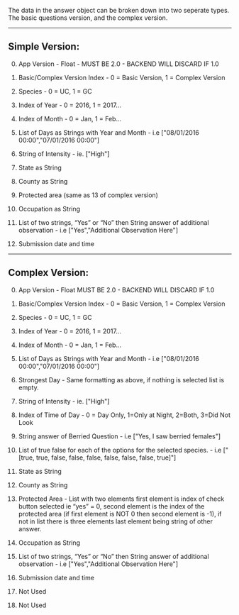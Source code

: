 The data in the answer object can be broken down into two seperate types. The basic questions version, and the complex version.

---

## Simple Version:

0. App Version - Float - MUST BE 2.0 - BACKEND WILL DISCARD IF 1.0
   
1. Basic/Complex Version Index - 0 = Basic Version, 1 = Complex Version
   
2. Species - 0 = UC, 1 = GC
   
3. Index of Year - 0 = 2016, 1 = 2017...
   
4. Index of Month - 0 = Jan, 1 = Feb...
   
5. List of Days as Strings with Year and Month - i.e ["08/01/2016 00:00","07/01/2016 00:00"]
   
6. String of Intensity - ie. ["High"]
   
7. State as String
   
8. County as String
   
9. Protected area (same as 13 of complex version)
    
10. Occupation as String

11. List of two strings, “Yes” or “No” then String answer of additional observation - i.e ["Yes","Additional Observation Here"]

12. Submission date and time

---


## Complex Version:

0. App Version - Float MUST BE 2.0 - BACKEND WILL DISCARD IF 1.0
   
1. Basic/Complex Version Index - 0 = Basic Version, 1 = Complex Version
   
2. Species - 0 = UC, 1 = GC
   
3. Index of Year - 0 = 2016, 1 = 2017...
   
4. Index of Month - 0 = Jan, 1 = Feb...
   
5. List of Days as Strings with Year and Month - i.e ["08/01/2016 00:00","07/01/2016 00:00"]
   
6. Strongest Day - Same formatting as above, if nothing is selected list is empty.
   
7. String of Intensity - ie. ["High"]
   
8. Index of Time of Day - 0 = Day Only, 1=Only at Night, 2=Both, 3=Did Not Look
   
9.  String answer of Berried Question - i.e ["Yes, I saw berried females"]
    
10. List of true false for each of the options for the selected species. - i.e ["[true, true, false, false, false, false, false, false, true]"]

11. State as String

12. County as String

13. Protected Area - List with two elements first element is index of check button selected ie “yes” = 0, second element is the index of the protected area (if first element is NOT 0 then second element is -1), if not in list there is three elements last element being string of other answer.

14. Occupation as String

15. List of two strings, “Yes” or “No” then String answer of additional observation - i.e ["Yes","Additional Observation Here"]

16. Submission date and time

17. Not Used
18. Not Used
